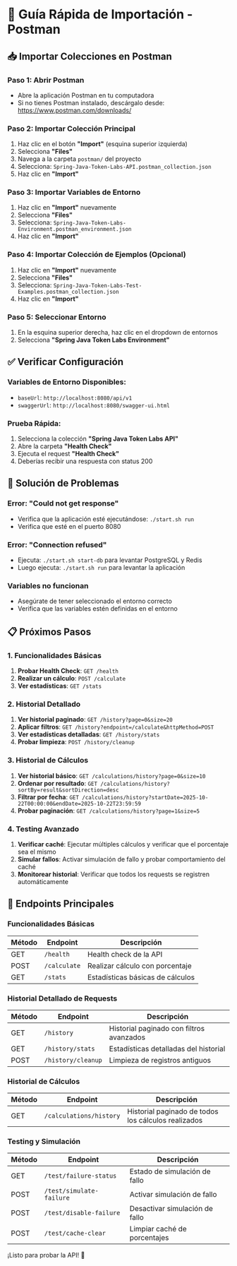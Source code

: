 # 🚀 Guía Rápida de Importación - Postman

## 📥 Importar Colecciones en Postman

### Paso 1: Abrir Postman
- Abre la aplicación Postman en tu computadora
- Si no tienes Postman instalado, descárgalo desde: https://www.postman.com/downloads/

### Paso 2: Importar Colección Principal
1. Haz clic en el botón **"Import"** (esquina superior izquierda)
2. Selecciona **"Files"**
3. Navega a la carpeta `postman/` del proyecto
4. Selecciona: `Spring-Java-Token-Labs-API.postman_collection.json`
5. Haz clic en **"Import"**

### Paso 3: Importar Variables de Entorno
1. Haz clic en **"Import"** nuevamente
2. Selecciona **"Files"**
3. Selecciona: `Spring-Java-Token-Labs-Environment.postman_environment.json`
4. Haz clic en **"Import"**

### Paso 4: Importar Colección de Ejemplos (Opcional)
1. Haz clic en **"Import"** nuevamente
2. Selecciona **"Files"**
3. Selecciona: `Spring-Java-Token-Labs-Test-Examples.postman_collection.json`
4. Haz clic en **"Import"**

### Paso 5: Seleccionar Entorno
1. En la esquina superior derecha, haz clic en el dropdown de entornos
2. Selecciona **"Spring Java Token Labs Environment"**

## ✅ Verificar Configuración

### Variables de Entorno Disponibles:
- `baseUrl`: `http://localhost:8080/api/v1`
- `swaggerUrl`: `http://localhost:8080/swagger-ui.html`

### Prueba Rápida:
1. Selecciona la colección **"Spring Java Token Labs API"**
2. Abre la carpeta **"Health Check"**
3. Ejecuta el request **"Health Check"**
4. Deberías recibir una respuesta con status 200

## 🔧 Solución de Problemas

### Error: "Could not get response"
- Verifica que la aplicación esté ejecutándose: `./start.sh run`
- Verifica que esté en el puerto 8080

### Error: "Connection refused"
- Ejecuta: `./start.sh start-db` para levantar PostgreSQL y Redis
- Luego ejecuta: `./start.sh run` para levantar la aplicación

### Variables no funcionan
- Asegúrate de tener seleccionado el entorno correcto
- Verifica que las variables estén definidas en el entorno

## 📋 Próximos Pasos

### 1. Funcionalidades Básicas
1. **Probar Health Check**: `GET /health`
2. **Realizar un cálculo**: `POST /calculate`
3. **Ver estadísticas**: `GET /stats`

### 2. Historial Detallado
1. **Ver historial paginado**: `GET /history?page=0&size=20`
2. **Aplicar filtros**: `GET /history?endpoint=/calculate&httpMethod=POST`
3. **Ver estadísticas detalladas**: `GET /history/stats`
4. **Probar limpieza**: `POST /history/cleanup`

### 3. Historial de Cálculos
1. **Ver historial básico**: `GET /calculations/history?page=0&size=10`
2. **Ordenar por resultado**: `GET /calculations/history?sortBy=result&sortDirection=desc`
3. **Filtrar por fecha**: `GET /calculations/history?startDate=2025-10-22T00:00:00&endDate=2025-10-22T23:59:59`
4. **Probar paginación**: `GET /calculations/history?page=1&size=5`

### 4. Testing Avanzado
1. **Verificar caché**: Ejecutar múltiples cálculos y verificar que el porcentaje sea el mismo
2. **Simular fallos**: Activar simulación de fallo y probar comportamiento del caché
3. **Monitorear historial**: Verificar que todos los requests se registren automáticamente

## 🎯 Endpoints Principales

### Funcionalidades Básicas
| Método | Endpoint | Descripción |
|--------|----------|-------------|
| GET | `/health` | Health check de la API |
| POST | `/calculate` | Realizar cálculo con porcentaje |
| GET | `/stats` | Estadísticas básicas de cálculos |

### Historial Detallado de Requests
| Método | Endpoint | Descripción |
|--------|----------|-------------|
| GET | `/history` | Historial paginado con filtros avanzados |
| GET | `/history/stats` | Estadísticas detalladas del historial |
| POST | `/history/cleanup` | Limpieza de registros antiguos |

### Historial de Cálculos
| Método | Endpoint | Descripción |
|--------|----------|-------------|
| GET | `/calculations/history` | Historial paginado de todos los cálculos realizados |

### Testing y Simulación
| Método | Endpoint | Descripción |
|--------|----------|-------------|
| GET | `/test/failure-status` | Estado de simulación de fallo |
| POST | `/test/simulate-failure` | Activar simulación de fallo |
| POST | `/test/disable-failure` | Desactivar simulación de fallo |
| POST | `/test/cache-clear` | Limpiar caché de porcentajes |

¡Listo para probar la API! 🚀
